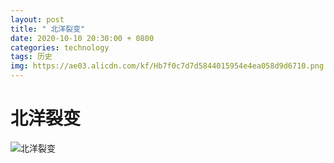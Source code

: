 ```yaml
---
layout: post
title: " 北洋裂变"
date: 2020-10-10 20:30:00 + 0800
categories: technology
tags: 历史
img: https://ae03.alicdn.com/kf/Hb7f0c7d7d5844015954e4ea058d9d6710.png
---
```



# 北洋裂变

![北洋裂变](https://tva1.sinaimg.cn/large/007S8ZIlly1gjkb3h4axdj30hs73mu0x.jpg)